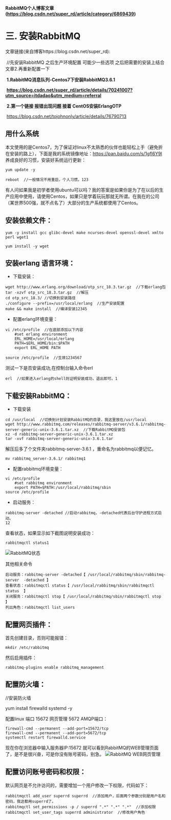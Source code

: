 **RabbitMQ个人博客文章 (https://blog.csdn.net/super_rd/article/category/6869439)**



# 三.  安装RabbitMQ

文章链接(来自博客https://blog.csdn.net/super_rd): 

​                 //先安装RabbitMQ  之后生产环境配置 可能少一些选项  之后把需要的安装上结合文章2.再重新配置一下

​		 **1.RabbitMQ消息队列-Centos7下安装RabbitMQ3.6.1** 

​		**https://blog.csdn.net/super_rd/article/details/70241007?utm_source=itdadao&utm_medium=referral**

​		**2.第一个链接 报错出现问题 接着 CentOS安装ErlangOTP**

​         	https://blog.csdn.net/tojohnonly/article/details/76790713



## 用什么系统

本文使用的是Centos7，为了保证对linux不太熟悉的伙伴也能轻松上手（避免折在安装的路上），下面是我的系统镜像地址：<https://pan.baidu.com/s/1gfl6Y9l> 
养成良好的习惯，安装好系统运行更新：

```
yum update -y

reboot  //一般情况不用重启，个人习惯。123
```

有人问如果我是初学者使用ubuntu可以吗？我的答案是如果你是为了在以后的生产应用中使用，请使用Centos，如果只是学着玩玩那就无所谓。在我在的公司（某世界500强，就不点名了）大部分的生产系统都使用了Centos。

## 安装依赖文件：

```
yum -y install gcc glibc-devel make ncurses-devel openssl-devel xmlto perl wget1

yum install -y wget
```

## 安装erlang 语言环境：

- 下载安装：

```
wget http://www.erlang.org/download/otp_src_18.3.tar.gz  //下载erlang包
tar -xzvf otp_src_18.3.tar.gz  //解压
cd otp_src_18.3/ //切换到安装路径
./configure --prefix=/usr/local/erlang  //生产安装配置
make && make install  //编译安装12345
```

- 配置erlang环境变量：

```
vi /etc/profile  //在底部添加以下内容
    #set erlang environment
    ERL_HOME=/usr/local/erlang
    PATH=$ERL_HOME/bin:$PATH
    export ERL_HOME PATH

source /etc/profile  //生效1234567
```

测试一下是否安装成功,在控制台输入命令erl

```
erl  //如果进入erlang的shell则证明安装成功，退出即可。1
```

## 下载安装RabbitMQ：

- 下载安装

```
cd /usr/local  //切换到计划安装RabbitMQ的目录，我这里放在/usr/local
wget http://www.rabbitmq.com/releases/rabbitmq-server/v3.6.1/rabbitmq-server-generic-unix-3.6.1.tar.xz  //下载RabbitMQ安装包
xz -d rabbitmq-server-generic-unix-3.6.1.tar.xz
tar -xvf rabbitmq-server-generic-unix-3.6.1.tar
```

解压后多了个文件夹rabbitmq-server-3.6.1 ，重命名为rabbitmq以便记忆。

```
mv rabbitmq_server-3.6.1/ rabbitmq1
```

- 配置rabbitmq环境变量：

```
vi /etc/profile
    #set rabbitmq environment
    export PATH=$PATH:/usr/local/rabbitmq/sbin
source /etc/profile
```

- 启动服务：

```
rabbitmq-server -detached //启动rabbitmq，-detached代表后台守护进程方式启动。
12
```

查看状态，如果显示如下截图说明安装成功：

```
rabbitmqctl status1
```

![RabbitMQ状态](https://img-blog.csdn.net/20170419145307562?watermark/2/text/aHR0cDovL2Jsb2cuY3Nkbi5uZXQvU3VwZXJfUkQ=/font/5a6L5L2T/fontsize/400/fill/I0JBQkFCMA==/dissolve/70/gravity/SouthEast)

其他相关命令

```
启动服务：rabbitmq-server -detached【 /usr/local/rabbitmq/sbin/rabbitmq-server  -detached 】
查看状态：rabbitmqctl status【 /usr/local/rabbitmq/sbin/rabbitmqctl status  】
关闭服务：rabbitmqctl stop【 /usr/local/rabbitmq/sbin/rabbitmqctl stop  】
列出角色：rabbitmqctl list_users
```



## 配置网页插件：

首先创建目录，否则可能报错：

```
mkdir /etc/rabbitmq
```

然后启用插件：

```
rabbitmq-plugins enable rabbitmq_management
```

## 配置防火墙：

//安装防火墙

 yum install firewalld systemd -y

配置linux 端口 15672 网页管理 5672 AMQP端口：

```
firewall-cmd --permanent --add-port=15672/tcp
firewall-cmd --permanent --add-port=5672/tcp
systemctl restart firewalld.service
```

现在你在浏览器中输入服务器IP:15672 就可以看到RabbitMQ的WEB管理页面了，是不是很兴奋，可是你没有账号密码，别急。 
![RabbitMQ WEB网页管理](https://img-blog.csdn.net/20170419145800478?watermark/2/text/aHR0cDovL2Jsb2cuY3Nkbi5uZXQvU3VwZXJfUkQ=/font/5a6L5L2T/fontsize/400/fill/I0JBQkFCMA==/dissolve/70/gravity/SouthEast)



## 配置访问账号密码和权限：

默认网页是不允许访问的，需要增加一个用户修改一下权限，代码如下：

```
rabbitmqctl add_user superrd superrd  //添加用户，后面两个参数分别是用户名和密码，我这都用superrd了。
rabbitmqctl set_permissions -p / superrd ".*" ".*" ".*"  //添加权限
rabbitmqctl set_user_tags superrd administrator  //修改用户角色
```











